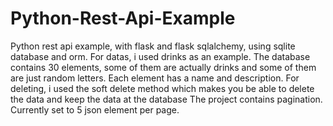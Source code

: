 # Python-Rest-Api-Example
Python rest api example, with flask and flask sqlalchemy, using sqlite database and orm.
For datas, i used drinks as an example. The database contains 30 elements, some of them are actually drinks and some of them are just random letters. Each element has a name and description.
For deleting, i used the soft delete method which makes you be able to delete the data and keep the data at the database
The project contains pagination. Currently set to 5 json element per page.
